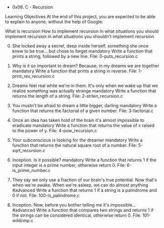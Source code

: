 * 0x08. C - Recursion

Learning Objectives
At the end of this project, you are expected to be able to explain to anyone, without the help of Google:


What is recursion
How to implement recursion
In what situations you should implement recursion
In what situations you shouldn’t implement recursion

0. She locked away a secret, deep inside herself, something she once knew to be true... but chose to forget
mandatory
Write a function that prints a string, followed by a new line.
File: 0-puts_recursion.c

1. Why is it so important to dream? Because, in my dreams we are together
mandatory
Write a function that prints a string in reverse.
File: 1-print_rev_recursion.c

2. Dreams feel real while we're in them. It's only when we wake up that we realize something was actually strange
mandatory
Write a function that returns the length of a string.
File: 2-strlen_recursion.c

3. You mustn't be afraid to dream a little bigger, darling
mandatory
Write a function that returns the factorial of a given number.
File: 3-factorial.c

4. Once an idea has taken hold of the brain it's almost impossible to eradicate
mandatory
Write a function that returns the value of x raised to the power of y.
File: 4-pow_recursion.c

5. Your subconscious is looking for the dreamer
mandatory
Write a function that returns the natural square root of a number.
File: 5-sqrt_recursion.c

6. Inception. Is it possible?
mandatory
Write a function that returns 1 if the input integer is a prime number, otherwise return 0.
File: 6-is_prime_number.c

7. They say we only use a fraction of our brain's true potential. Now that's when we're awake. When we're asleep, we can do almost anything
#advanced
Write a function that returns 1 if a string is a palindrome and 0 if not.
File: 100-is_palindrome.c

8. Inception. Now, before you bother telling me it's impossible...
#advanced
Write a function that compares two strings and returns 1 if the strings can be considered identical, otherwise return 0.
File: 101-wildcmp.c
